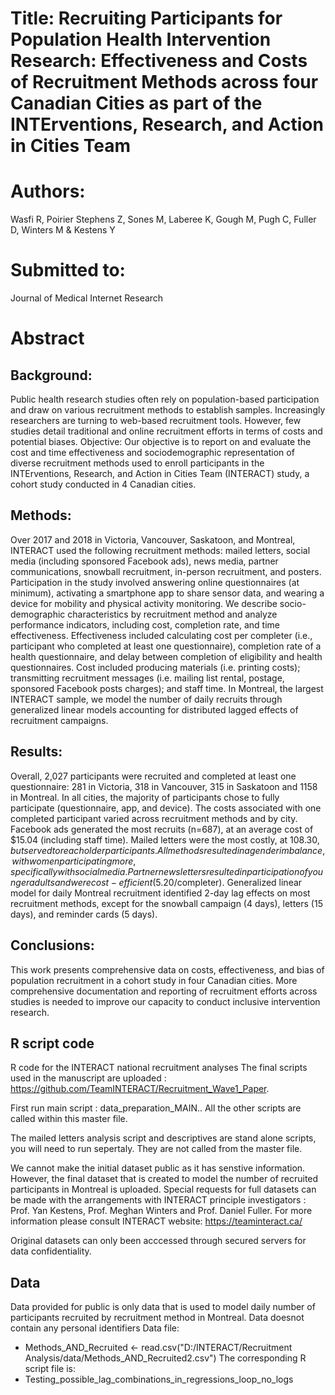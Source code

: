 # Title: Recruiting Participants for Population Health Intervention Research: Effectiveness and Costs of Recruitment Methods across four Canadian Cities as part of the INTErventions, Research, and Action in Cities Team

# Authors: 
Wasfi R, Poirier Stephens Z, Sones M, Laberee K, Gough M,  Pugh C, Fuller D, Winters M  &  Kestens Y

# Submitted to: 
Journal of Medical Internet Research 

# Abstract 
## Background:
Public health research studies often rely on population-based participation and draw on various recruitment methods to establish samples. Increasingly researchers are turning to web-based recruitment tools. However, few studies detail traditional and online recruitment efforts in terms of costs and potential biases.
Objective:
Our objective is to report on and evaluate the cost and time effectiveness and sociodemographic representation of diverse recruitment methods used to enroll participants in the INTErventions, Research, and Action in Cities Team (INTERACT) study, a cohort study conducted in 4 Canadian cities. 

## Methods:
Over 2017 and 2018 in Victoria, Vancouver, Saskatoon, and Montreal, INTERACT used the following recruitment methods: mailed letters, social media (including sponsored Facebook ads), news media, partner communications, snowball recruitment, in-person recruitment, and posters. Participation in the study involved answering online questionnaires (at minimum), activating a smartphone app to share sensor data, and wearing a device for mobility and physical activity monitoring. We describe socio-demographic characteristics by recruitment method and analyze performance indicators, including cost, completion rate, and time effectiveness. Effectiveness included calculating cost per completer (i.e., participant who completed at least one questionnaire), completion rate of a health questionnaire, and delay between completion of eligibility and health questionnaires. Cost included producing materials (i.e. printing costs); transmitting recruitment messages (i.e. mailing list rental, postage, sponsored Facebook posts charges); and staff time. In Montreal, the largest INTERACT sample, we model the number of daily recruits through generalized linear models accounting for distributed lagged effects of recruitment campaigns.
## Results: 
Overall, 2,027 participants were recruited and completed at least one questionnaire: 281 in Victoria, 318 in Vancouver, 315 in Saskatoon and 1158 in Montreal. In all cities, the majority of participants chose to fully participate (questionnaire, app, and device). The costs associated with one completed participant varied across recruitment methods and by city. Facebook ads generated the most recruits (n=687), at an average cost of $15.04 (including staff time). Mailed letters were the most costly, at $108.30, but served to reach older participants. All methods resulted in a gender imbalance, with women participating more, specifically with social media. Partner newsletters resulted in participation of younger adults and were cost-efficient ($5.20/completer). Generalized linear model for daily Montreal recruitment identified 2-day lag effects on most recruitment methods, except for the snowball campaign (4 days), letters (15 days), and reminder cards (5 days). 
## Conclusions: 
This work presents comprehensive data on costs, effectiveness, and bias of population recruitment in a cohort study in four Canadian cities. More comprehensive documentation and reporting of recruitment efforts across studies is needed to improve our capacity to conduct inclusive intervention research. 

## R script code
R code for the INTERACT national recruitment analyses
The final scripts used in the manuscript are uploaded : https://github.com/TeamINTERACT/Recruitment_Wave1_Paper. 

First run main script : data_preparation_MAIN.. All the other scripts are called within this master file.

The mailed letters analysis script and descriptives are  stand alone scripts, you will need to run sepertaly. They are not called from the master file.

We cannot make the initial dataset public as it has senstive information. However, the final dataset that is created to model the number of recruited participants in Montreal is uploaded.  Special requests for full datasets can be made with the arrangements with INTERACT principle investigators : Prof. Yan Kestens, Prof. Meghan Winters and Prof. Daniel Fuller. For more information please consult INTERACT website: https://teaminteract.ca/  

Original datasets can only been acccessed through secured servers for data confidentiality. 

## Data
Data provided for public is only data that is used to model daily number of participants recruited by recruitment method in Montreal. Data doesnot contain any personal identifiers
Data file: 
- Methods_AND_Recruited <- read.csv("D:/INTERACT/Recruitment Analysis/data/Methods_AND_Recruited2.csv")
The corresponding R script file is: 
- Testing_possible_lag_combinations_in_regressions_loop_no_logs




